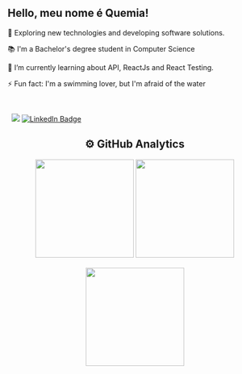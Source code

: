 
<!-- <img alt="Hi, I'm Quemia" src="./assets/cover.png" /> -->
<div align="left">
  <h2>Hello, meu nome é Quemia!</h2>
    <p> 🔭 Exploring new technologies and developing software solutions.</p>
    <p> 📚 I'm a Bachelor's degree student in Computer Science</p>
    <p> 🌱 I’m currently learning about API, ReactJs and React Testing.</p>
    <p> ⚡ Fun fact: I'm a swimming lover, but I'm afraid of the water</p>
  <br />
  
  &nbsp;
    <span>
      <a href="mailto:quemiac@gmail.com"><img src="https://img.shields.io/badge/Gmail-D14836?style=flatsquare&logo=gmail&logoColor=white" /></a>
[![LinkedIn Badge](https://img.shields.io/badge/LinkedIn-0077B5?style=flatsquare&logo=linkedin&logoColor=white)](https://www.linkedin.com/in/quemia-caroline-alves-de-oliveira-635042209/)
    </span>
  
  <div display:"block" align="center">
    <h2>⚙️ GitHub Analytics</h2>
      <img height="195px" src="https://github-readme-stats.vercel.app/api?username=quemia&show_icons=true&theme=radical&count_private=true"/>
      <img height="195px" src="https://github-readme-stats.vercel.app/api/top-langs/?username=quemia&hide=python&layout=compact&theme=radical">
          <br />
          <br />
      <img height="195px" src="https://github-readme-streak-stats.herokuapp.com/?user=quemia&theme=radical&hide_border=false"/>
  </div>
</div>
